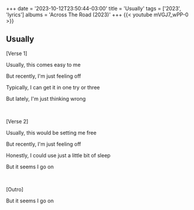 +++
date = '2023-10-12T23:50:44-03:00'
title = 'Usually'
tags = ['2023',  'lyrics']
albums = 'Across The Road (2023)'
+++
{{< youtube mVGJ7_wPP-0 >}}

## Usually

[Verse 1]

Usually, this comes easy to me

But recently, I'm just feeling off

Typically, I can get it in one try or three

But lately, I'm just thinking wrong

&nbsp;

[Verse 2]

Usually, this would be setting me free

But recently, I'm just feeling off

Honestly, I could use just a little bit of sleep

But it seems I go on

&nbsp;

[Outro]

But it seems I go on